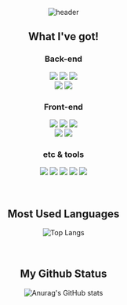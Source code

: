 <div align=center>
  
![header](https://capsule-render.vercel.app/api?type=rounded&color=auto&height=120&section=header&text=Backend%20Developer%20HanEum&fontSize=30)

## What I've got!
### Back-end

<img src="https://img.shields.io/badge/Java-orange?style=for-the-badge&logo=coffeescript&logoColor=white"/>
<img src="https://img.shields.io/badge/Spring-green?style=for-the-badge&logo=spring&logoColor=white"/>
<img src="https://img.shields.io/badge/SpringBoot-green?style=for-the-badge&logo=springboot&logoColor=white"/>
<br>
<img src="https://img.shields.io/badge/MySQL-yellow?style=for-the-badge&logo=mysql&logoColor=white"/>
<img src="https://img.shields.io/badge/PostgreSQL-blue?style=for-the-badge&logo=postgresql&logoColor=white"/>

### Front-end

<img src="https://img.shields.io/badge/HTML-orange?style=for-the-badge&logo=html5&logoColor=white"/>
<img src="https://img.shields.io/badge/CSS-blue?style=for-the-badge&logo=css3&logoColor=white"/>
<img src="https://img.shields.io/badge/BootStrap-purple?style=for-the-badge&logo=bootstrap&logoColor=white"/>
<br>
<img src="https://img.shields.io/badge/JavaScript-yellow?style=for-the-badge&logo=javascript&logoColor=white"/>
<img src="https://img.shields.io/badge/React-skyblue?style=for-the-badge&logo=react&logoColor=white"/>

### etc & tools

<img src="https://img.shields.io/badge/C Language-blue?style=for-the-badge&logo=c&logoColor=white"/>
<img src="https://img.shields.io/badge/github-black?style=for-the-badge&logo=github&logoColor=white"/>
<img src="https://img.shields.io/badge/swagger-green?style=for-the-badge&logo=swagger&logoColor=white"/>
<img src="https://img.shields.io/badge/Figma-black?style=for-the-badge&logo=Figma&logoColor=white"/>
<img src="https://img.shields.io/badge/jetbrains IDE-red?style=for-the-badge&logo=jetbrains&logoColor=white"/>
<br><br><br>


## Most Used Languages
![Top Langs](https://github-readme-stats.vercel.app/api/top-langs/?username=LeeHanEum&layout=compact)
<br><br><br>

## My Github Status
![Anurag's GitHub stats](https://github-readme-stats.vercel.app/api?username=LeeHanEum&count_private=true&show_icons=true)

</div>


